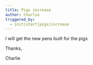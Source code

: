 ```yaml
---
title: Pigs increase
author: Charlie
triggered_by:
  - init|start|pigs|increase
---
```

I will get the new pens built for the pigs

Thanks,

Charlie
